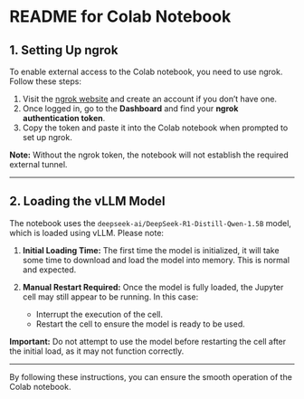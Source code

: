 # README for Colab Notebook

## 1. Setting Up ngrok
To enable external access to the Colab notebook, you need to use ngrok. Follow these steps:

1. Visit the [ngrok website](https://ngrok.com/) and create an account if you don’t have one.
2. Once logged in, go to the **Dashboard** and find your **ngrok authentication token**.
3. Copy the token and paste it into the Colab notebook when prompted to set up ngrok.

**Note:** Without the ngrok token, the notebook will not establish the required external tunnel.

---

## 2. Loading the vLLM Model
The notebook uses the `deepseek-ai/DeepSeek-R1-Distill-Qwen-1.5B` model, which is loaded using vLLM. Please note:

1. **Initial Loading Time:** The first time the model is initialized, it will take some time to download and load the model into memory. This is normal and expected.

2. **Manual Restart Required:** Once the model is fully loaded, the Jupyter cell may still appear to be running. In this case:
    - Interrupt the execution of the cell.
    - Restart the cell to ensure the model is ready to be used.

**Important:** Do not attempt to use the model before restarting the cell after the initial load, as it may not function correctly.

---

By following these instructions, you can ensure the smooth operation of the Colab notebook.
